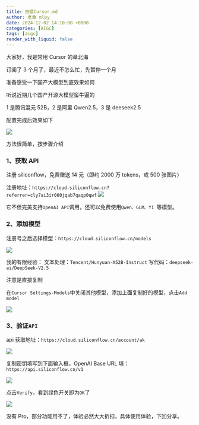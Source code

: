```yaml
---
title: 白嫖Cursor.md
author: 老章 mlpy
date: 2024-12-02 14:10:00 +0800
categories: [AIGC]
tags: [aigc]
render_with_liquid: false
---
```


大家好，我是常用 Cursor 的章北海

订阅了 3 个月了，最近不怎么忙，先暂停一个月

准备感受一下国产大模型到底效果如何

听说近期几个国产开源大模型蛮牛逼的

1 是腾讯混元 52B，2 是阿里 Qwen2.5，3 是 deeseek2.5

配置完成后效果如下

![](https://r2blog.zhanglearning.com/2024/12/762567f11f361a2c02a34fc08f3b3548.png)


方法很简单，按步骤介绍

### 1、获取 API
注册 siliconflow，免费赠送 14 元（即约 2000 万 tokens，或 500 张图片）

注册地址：`https://cloud.siliconflow.cn?referrer=cly7ai3ir000jqab7qaqp0qwf`
![](https://r2blog.zhanglearning.com/2024/12/61071fab450b870e047b7acdc43775af.png)



它不但完美支持`OpenAI API`调用，还可以免费使用`Qwen、GLM、Yi `等模型。

### 2、添加模型
注册号之后选择模型：`https://cloud.siliconflow.cn/models`

![](https://r2blog.zhanglearning.com/2024/12/fe034882708368b7b07e31d6ea0136ca.png)

我的有限经验：
文本处理：`Tencent/Hunyuan-A52B-Instruct`
写代码：`deepseek-ai/DeepSeek-V2.5`

注意是直接复制

在`Cursor Settings-Models`中关闭其他模型，添加上面复制好的模型，点击`Add model`

![](https://r2blog.zhanglearning.com/2024/12/c7af2e866329f18e9badb9287d51bd6e.png)

### 3、验证`API`

api 获取地址：`https://cloud.siliconflow.cn/account/ak`

![](https://r2blog.zhanglearning.com/2024/12/38ab7d06a2fb735a1c190a7d6b02d573.png)

复制密钥填写到下面输入框，OpenAI Base URL 填：`https://api.siliconflow.cn/v1`

![](https://r2blog.zhanglearning.com/2024/12/8edbb2bfdebbaef011e9b6aec28bf927.png)


点击`Verify`，看到绿色开关即为`OK`了

![](https://r2blog.zhanglearning.com/2024/12/f22e5ff441d2378a65bda6edd33c5e9b.png)


没有 Pro，部分功能用不了，体验必然大大折扣，具体使用体验，下回分享。